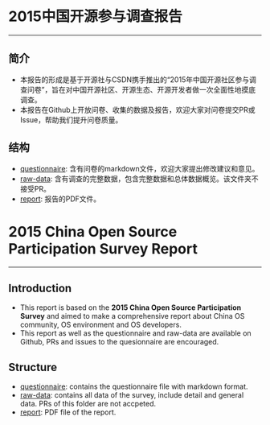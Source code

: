 # 2015中国开源参与调查报告
---
## 简介
+ 本报告的形成是基于开源社与CSDN携手推出的“2015年中国开源社区参与调查问卷”，旨在对中国开源社区、开源生态、开源开发者做一次全面性地摸底调查。
+ 本报告在Github上开放问卷、收集的数据及报告，欢迎大家对问卷提交PR或Issue，帮助我们提升问卷质量。

## 结构
+ [questionnaire][questionnaire]: 含有问卷的markdown文件，欢迎大家提出修改建议和意见。
+ [raw-data][raw-data]: 含有调查的完整数据，包含完整数据和总体数据概览。该文件夹不接受PR。
+ [report][report]: 报告的PDF文件。


# 2015 China Open Source Participation Survey Report
---
## Introduction
+ This report is based on the **2015 China Open Source Participation Survey** and aimed to make a comprehensive report about China OS community, OS environment and OS developers.
+ This report as well as the questionnaire and raw-data are available on Github, PRs and issues to the quesionnaire are encouraged.

## Structure
+ [questionnaire][questionnaire]: contains the questionnaire file with markdown format. 
+ [raw-data][raw-data]: contains all data of the survey, include detail and general data. PRs of this folder are not accpeted.
+ [report][report]: PDF file of the report.

[questionnaire]: questionnaire/
[raw-data]: raw-data/
[report]: report/